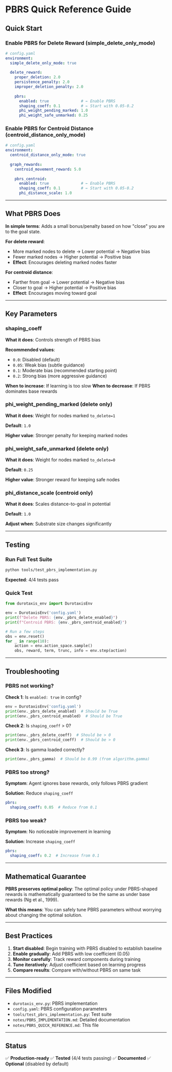 # PBRS Quick Reference Guide

## Quick Start

### Enable PBRS for Delete Reward (simple_delete_only_mode)

```yaml
# config.yaml
environment:
  simple_delete_only_mode: true
  
  delete_reward:
    proper_deletion: 2.0
    persistence_penalty: 2.0
    improper_deletion_penalty: 2.0
    
    pbrs:
      enabled: true              # ← Enable PBRS
      shaping_coeff: 0.1         # ← Start with 0.05-0.2
      phi_weight_pending_marked: 1.0
      phi_weight_safe_unmarked: 0.25
```

### Enable PBRS for Centroid Distance (centroid_distance_only_mode)

```yaml
# config.yaml
environment:
  centroid_distance_only_mode: true
  
  graph_rewards:
    centroid_movement_reward: 5.0
    
    pbrs_centroid:
      enabled: true              # ← Enable PBRS
      shaping_coeff: 0.1         # ← Start with 0.05-0.2
      phi_distance_scale: 1.0
```

---

## What PBRS Does

**In simple terms**: Adds a small bonus/penalty based on how "close" you are to the goal state.

**For delete reward**: 
- More marked nodes to delete → Lower potential → Negative bias
- Fewer marked nodes → Higher potential → Positive bias
- **Effect**: Encourages deleting marked nodes faster

**For centroid distance**:
- Farther from goal → Lower potential → Negative bias
- Closer to goal → Higher potential → Positive bias
- **Effect**: Encourages moving toward goal

---

## Key Parameters

### shaping_coeff

**What it does**: Controls strength of PBRS bias

**Recommended values**:
- `0.0`: Disabled (default)
- `0.05`: Weak bias (subtle guidance)
- `0.1`: Moderate bias (recommended starting point)
- `0.2`: Strong bias (more aggressive guidance)

**When to increase**: If learning is too slow
**When to decrease**: If PBRS dominates base rewards

### phi_weight_pending_marked (delete only)

**What it does**: Weight for nodes marked `to_delete=1`

**Default**: `1.0`

**Higher value**: Stronger penalty for keeping marked nodes

### phi_weight_safe_unmarked (delete only)

**What it does**: Weight for nodes marked `to_delete=0`

**Default**: `0.25`

**Higher value**: Stronger reward for keeping safe nodes

### phi_distance_scale (centroid only)

**What it does**: Scales distance-to-goal in potential

**Default**: `1.0`

**Adjust when**: Substrate size changes significantly

---

## Testing

### Run Full Test Suite

```bash
python tools/test_pbrs_implementation.py
```

**Expected**: 4/4 tests pass

### Quick Test

```python
from durotaxis_env import DurotaxisEnv

env = DurotaxisEnv('config.yaml')
print(f"Delete PBRS: {env._pbrs_delete_enabled}")
print(f"Centroid PBRS: {env._pbrs_centroid_enabled}")

# Run a few steps
obs = env.reset()
for _ in range(10):
    action = env.action_space.sample()
    obs, reward, term, trunc, info = env.step(action)
```

---

## Troubleshooting

### PBRS not working?

**Check 1**: Is `enabled: true` in config?
```python
env = DurotaxisEnv('config.yaml')
print(env._pbrs_delete_enabled)  # Should be True
print(env._pbrs_centroid_enabled)  # Should be True
```

**Check 2**: Is `shaping_coeff` > 0?
```python
print(env._pbrs_delete_coeff)  # Should be > 0
print(env._pbrs_centroid_coeff)  # Should be > 0
```

**Check 3**: Is gamma loaded correctly?
```python
print(env._pbrs_gamma)  # Should be 0.99 (from algorithm.gamma)
```

### PBRS too strong?

**Symptom**: Agent ignores base rewards, only follows PBRS gradient

**Solution**: Reduce `shaping_coeff`
```yaml
pbrs:
  shaping_coeff: 0.05  # Reduce from 0.1
```

### PBRS too weak?

**Symptom**: No noticeable improvement in learning

**Solution**: Increase `shaping_coeff`
```yaml
pbrs:
  shaping_coeff: 0.2  # Increase from 0.1
```

---

## Mathematical Guarantee

**PBRS preserves optimal policy**: The optimal policy under PBRS-shaped rewards is mathematically guaranteed to be the same as under base rewards (Ng et al., 1999).

**What this means**: You can safely tune PBRS parameters without worrying about changing the optimal solution.

---

## Best Practices

1. **Start disabled**: Begin training with PBRS disabled to establish baseline
2. **Enable gradually**: Add PBRS with low coefficient (0.05)
3. **Monitor carefully**: Track reward components during training
4. **Tune iteratively**: Adjust coefficient based on learning progress
5. **Compare results**: Compare with/without PBRS on same task

---

## Files Modified

- `durotaxis_env.py`: PBRS implementation
- `config.yaml`: PBRS configuration parameters
- `tools/test_pbrs_implementation.py`: Test suite
- `notes/PBRS_IMPLEMENTATION.md`: Detailed documentation
- `notes/PBRS_QUICK_REFERENCE.md`: This file

---

## Status

✅ **Production-ready**
✅ **Tested** (4/4 tests passing)
✅ **Documented**
✅ **Optional** (disabled by default)
